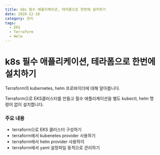 ```yaml
---
title: k8s 필수 애플리케이션, 테라폼으로 한번에 설치하기
date: 2020-12-18
category: 관리
tags:
  - EKS
  - Terraform
  - Helm
---
```


# k8s 필수 애플리케이션, 테라폼으로 한번에 설치하기

<blog-title-info :page="$page" />

Terraform의 kubernetes, helm 프로바이더에 대해 알아봅니다.

Terraform으로 EKS클러스터를 만들고 필수 애플리케이션을 별도 kubectl, helm 명령어 없이 설치합니다.

### 주요 내용

- terraform으로 EKS 클러스터 구성하기
- terraform에서 kubenetes provider 사용하기
- terraform에서 helm provider 사용하이
- terraform에서 yaml 설정파일 동적으로 관리하기

<youtube video-id="mzdFK8re_ig" />
